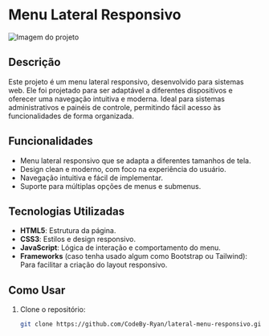 # Menu Lateral Responsivo

![Imagem do projeto](link-da-imagem-do-projeto)

## Descrição

Este projeto é um menu lateral responsivo, desenvolvido para sistemas web. Ele foi projetado para ser adaptável a diferentes dispositivos e oferecer uma navegação intuitiva e moderna. Ideal para sistemas administrativos e painéis de controle, permitindo fácil acesso às funcionalidades de forma organizada.

## Funcionalidades

- Menu lateral responsivo que se adapta a diferentes tamanhos de tela.
- Design clean e moderno, com foco na experiência do usuário.
- Navegação intuitiva e fácil de implementar.
- Suporte para múltiplas opções de menus e submenus.

## Tecnologias Utilizadas

- **HTML5**: Estrutura da página.
- **CSS3**: Estilos e design responsivo.
- **JavaScript**: Lógica de interação e comportamento do menu.
- **Frameworks** (caso tenha usado algum como Bootstrap ou Tailwind): Para facilitar a criação do layout responsivo.

## Como Usar

1. Clone o repositório:
   ```bash
   git clone https://github.com/CodeBy-Ryan/lateral-menu-responsivo.git
